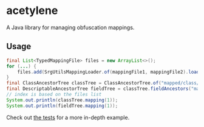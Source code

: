 # acetylene
A Java library for managing obfuscation mappings.

## Usage
```java
final List<TypedMappingFile> files = new ArrayList<>();
for (...) {
    files.add(SrgUtilsMappingLoader.of(mappingFile1, mappingFile2).loadTyped());
}
final ClassAncestorTree classTree = ClassAncestorTree.of("mapped/class/name", files);
final DescriptableAncestorTree fieldTree = classTree.fieldAncestors("mappedField");
// index is based on the files list
System.out.println(classTree.mapping(1));
System.out.println(fieldTree.mapping(1));
```
Check out [the tests](core/src/test/java/me/kcra/acetylene/test/ClassAncestorTreeTest.java) for a more in-depth example.
